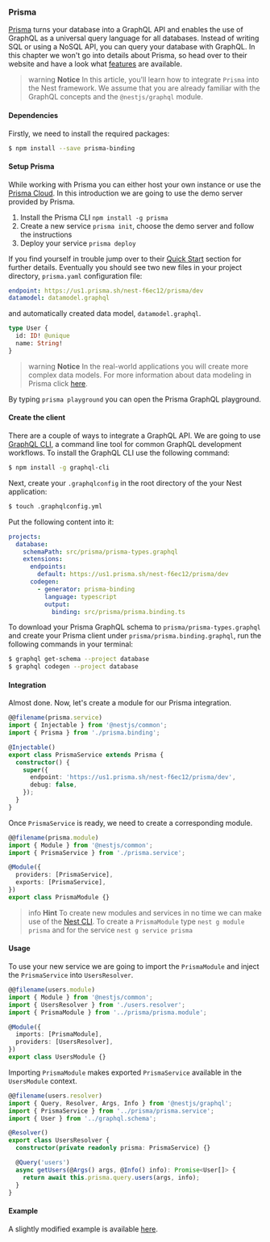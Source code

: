 ### Prisma

[Prisma](https://www.prisma.io/) turns your database into a GraphQL API and enables the use of GraphQL as a universal query language for all databases. Instead of writing SQL or using a NoSQL API, you can query your database with GraphQL. In this chapter we won't go into details about Prisma, so head over to their website and have a look what [features](https://www.prisma.io/features/) are available.

> warning **Notice** In this article, you'll learn how to integrate `Prisma` into the Nest framework. We assume that you are already familiar with the GraphQL concepts and the `@nestjs/graphql` module.

#### Dependencies

Firstly, we need to install the required packages:

```bash
$ npm install --save prisma-binding
```

#### Setup Prisma

While working with Prisma you can either host your own instance or use the [Prisma Cloud](https://www.prisma.io/cloud/). In this introduction we are going to use the demo server provided by Prisma.

1.  Install the Prisma CLI `npm install -g prisma`
2.  Create a new service `prisma init`, choose the demo server and follow the instructions
3.  Deploy your service `prisma deploy`

If you find yourself in trouble jump over to their [Quick Start](https://www.prisma.io/docs/quickstart/) section for further details. Eventually you should see two new files in your project directory, `prisma.yaml` configuration file:

```yaml
endpoint: https://us1.prisma.sh/nest-f6ec12/prisma/dev
datamodel: datamodel.graphql
```

and automatically created data model, `datamodel.graphql`.

```graphql
type User {
  id: ID! @unique
  name: String!
}
```

> warning **Notice** In the real-world applications you will create more complex data models. For more information about data modeling in Prisma click [here](https://www.prisma.io/features/data-modeling/).

By typing `prisma playground` you can open the Prisma GraphQL playground.

#### Create the client

There are a couple of ways to integrate a GraphQL API. We are going to use [GraphQL CLI](https://www.npmjs.com/package/graphql-cli), a command line tool for common GraphQL development workflows. To install the GraphQL CLI use the following command:

```bash
$ npm install -g graphql-cli
```

Next, create your `.graphqlconfig` in the root directory of the your Nest application:

```bash
$ touch .graphqlconfig.yml
```

Put the following content into it:

```yaml
projects:
  database:
    schemaPath: src/prisma/prisma-types.graphql
    extensions:
      endpoints:
        default: https://us1.prisma.sh/nest-f6ec12/prisma/dev
      codegen:
        - generator: prisma-binding
          language: typescript
          output:
            binding: src/prisma/prisma.binding.ts
```

To download your Prisma GraphQL schema to `prisma/prisma-types.graphql` and create your Prisma client under `prisma/prisma.binding.graphql`, run the following commands in your terminal:

```bash
$ graphql get-schema --project database
$ graphql codegen --project database
```

#### Integration

Almost done. Now, let's create a module for our Prisma integration.

```typescript
@@filename(prisma.service)
import { Injectable } from '@nestjs/common';
import { Prisma } from './prisma.binding';

@Injectable()
export class PrismaService extends Prisma {
  constructor() {
    super({
      endpoint: 'https://us1.prisma.sh/nest-f6ec12/prisma/dev',
      debug: false,
    });
  }
}
```

Once `PrismaService` is ready, we need to create a corresponding module.

```typescript
@@filename(prisma.module)
import { Module } from '@nestjs/common';
import { PrismaService } from './prisma.service';

@Module({
  providers: [PrismaService],
  exports: [PrismaService],
})
export class PrismaModule {}
```

> info **Hint** To create new modules and services in no time we can make use of the [Nest CLI](/cli/overview). To create a `PrismaModule` type `nest g module prisma` and for the service `nest g service prisma`

#### Usage

To use your new service we are going to import the `PrismaModule` and inject the `PrismaService` into `UsersResolver`.

```typescript
@@filename(users.module)
import { Module } from '@nestjs/common';
import { UsersResolver } from './users.resolver';
import { PrismaModule } from '../prisma/prisma.module';

@Module({
  imports: [PrismaModule],
  providers: [UsersResolver],
})
export class UsersModule {}
```

Importing `PrismaModule` makes exported `PrismaService` available in the `UsersModule` context.

```typescript
@@filename(users.resolver)
import { Query, Resolver, Args, Info } from '@nestjs/graphql';
import { PrismaService } from '../prisma/prisma.service';
import { User } from '../graphql.schema';

@Resolver()
export class UsersResolver {
  constructor(private readonly prisma: PrismaService) {}

  @Query('users')
  async getUsers(@Args() args, @Info() info): Promise<User[]> {
    return await this.prisma.query.users(args, info);
  }
}
```

#### Example

A slightly modified example is available [here](https://github.com/nestjs/nest/tree/master/sample/22-graphql-prisma).
